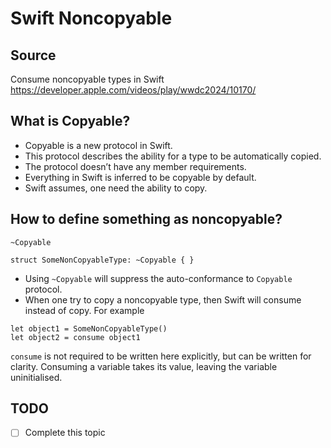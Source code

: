 #  Swift Noncopyable


## Source
Consume noncopyable types in Swift
https://developer.apple.com/videos/play/wwdc2024/10170/


## What is Copyable?
- Copyable is a new protocol in Swift.
- This protocol describes the ability for a type to be automatically copied.
- The protocol doesn’t have any member requirements.
- Everything in Swift is inferred to be copyable by default.
- Swift assumes, one need the ability to copy.


## How to define something as noncopyable?
`~Copyable`

```
struct SomeNonCopyableType: ~Copyable { }
```

- Using `~Copyable` will suppress the auto-conformance to `Copyable` protocol.
- When one try to copy a noncopyable type, then Swift will consume instead of copy. For example

```
let object1 = SomeNonCopyableType()
let object2 = consume object1
```

`consume` is not required to be written here explicitly, but can be written for clarity.
Consuming a variable takes its value, leaving the variable uninitialised.

## TODO
- [ ] Complete this topic